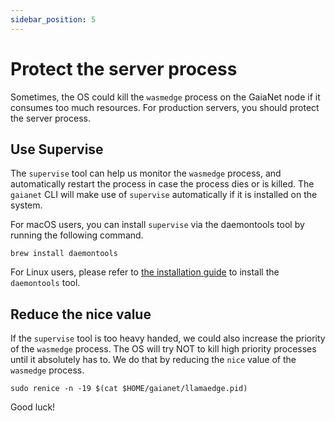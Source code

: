 ```yaml
---
sidebar_position: 5
---
```


# Protect the server process

Sometimes, the OS could kill the `wasmedge` process on the GaiaNet node if it consumes too much resources. For production
servers, you should protect the server process.

## Use Supervise

The `supervise` tool can help us monitor the `wasmedge` process, and automatically restart the process
in case the process dies or is killed.
The `gaianet` CLI will make use of `supervise` automatically if it is installed on the system.

For macOS users, you can install `supervise` via the daemontools tool by running the following command.

```
brew install daemontools
```

For Linux users, please refer to [the installation guide](https://cr.yp.to/daemontools/install.html) to install the `daemontools` tool.

## Reduce the nice value

If the `supervise` tool is too heavy handed, we could also increase the priority of the `wasmedge` process. The OS
will try NOT to kill high priority processes until it absolutely has to. We do that by reducing the `nice` value
of the `wasmedge` process.

```
sudo renice -n -19 $(cat $HOME/gaianet/llamaedge.pid)
```

Good luck!

